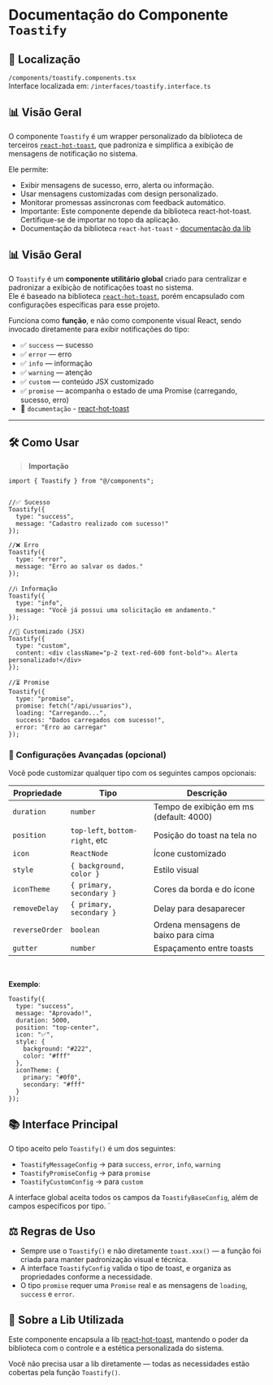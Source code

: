 # Documentação do Componente `Toastify`

## 📁 Localização

`/components/toastify.components.tsx`  
Interface localizada em: `/interfaces/toastify.interface.ts`

## 📊 Visão Geral

O componente `Toastify` é um wrapper personalizado da biblioteca de terceiros [`react-hot-toast`](https://react-hot-toast.com/), que padroniza e simplifica a exibição de mensagens de notificação no sistema.

Ele permite:

- Exibir mensagens de sucesso, erro, alerta ou informação.
- Usar mensagens customizadas com design personalizado.
- Monitorar promessas assíncronas com feedback automático.
- Importante: Este componente depende da biblioteca react-hot-toast. Certifique-se de importar <Toaster /> no topo da aplicação.
- Documentação da biblioteca `react-hot-toast` - [documentação da lib](https://react-hot-toast.com/)


## 📊 Visão Geral

O `Toastify` é um **componente utilitário global** criado para centralizar e padronizar a exibição de notificações toast no sistema.  
Ele é baseado na biblioteca [`react-hot-toast`](https://react-hot-toast.com/), porém encapsulado com configurações específicas para esse projeto.

Funciona como **função**, e não como componente visual React, sendo invocado diretamente para exibir notificações do tipo:

- ✅ `success` — sucesso
- ✅ `error` — erro
- ✅ `info` — informação
- ✅ `warning` — atenção
- ✅ `custom` — conteúdo JSX customizado
- ✅ `promise` — acompanha o estado de uma Promise (carregando, sucesso, erro)
- 🚧 `documentação` - [react-hot-toast](https://react-hot-toast.com/)
---


## 🛠 Como Usar

> **Importação**
```tsx
import { Toastify } from "@/components";


//✅ Sucesso
Toastify({
  type: "success",
  message: "Cadastro realizado com sucesso!"
});

//❌ Erro
Toastify({
  type: "error",
  message: "Erro ao salvar os dados."
});

//ℹ️ Informação
Toastify({
  type: "info",
  message: "Você já possui uma solicitação em andamento."
});

//🧩 Customizado (JSX)
Toastify({
  type: "custom",
  content: <div className="p-2 text-red-600 font-bold">⚠️ Alerta personalizado!</div>
});

//⏳ Promise
Toastify({
  type: "promise",
  promise: fetch("/api/usuarios"),
  loading: "Carregando...",
  success: "Dados carregados com sucesso!",
  error: "Erro ao carregar"
});

```

### 🔎 Configurações Avançadas (opcional)
Você pode customizar qualquer tipo com os seguintes campos opcionais:

| Propriedade    | Tipo                                 | Descrição                              |
|----------------|--------------------------------------|----------------------------------------|
| `duration`     | `number`                             |Tempo de exibição em ms (default: 4000) |          
| `position`     | `top-left`, `bottom-right`, etc      | Posição do toast na tela no            |
| `icon`         | `ReactNode`                          | Ícone customizado                      |
| `style`        | `{ background, color }`              | Estilo visual                          |
| `iconTheme`    | `{ primary, secondary }`             | Cores da borda e do ícone              |
| `removeDelay`  | `{ primary, secondary }`             | Delay para desaparecer                 |
| `reverseOrder` | `boolean`                            | Ordena mensagens de baixo para cima    |
| `gutter`       | `number`                             | Espaçamento entre toasts               |

<br>

**Exemplo**:

```tsx
Toastify({
  type: "success",
  message: "Aprovado!",
  duration: 5000,
  position: "top-center",
  icon: "✅",
  style: {
    background: "#222",
    color: "#fff"
  },
  iconTheme: {
    primary: "#0f0",
    secondary: "#fff"
  }
});

```

## 📚 Interface Principal

O tipo aceito pelo `Toastify()` é um dos seguintes:
- `ToastifyMessageConfig` -> para `success`, `error`, `info`, `warning`
- `ToastifyPromiseConfig` -> para `promise`
- `ToastifyCustomConfig`  ->  para `custom`

A interface global aceita todos os campos da `ToastifyBaseConfig`, além de campos específicos por tipo.
`
## ⚖️ Regras de Uso

- Sempre use o `Toastify()` e não diretamente `toast.xxx()` — a função foi criada para manter padronização visual e técnica.
- A interface `ToastifyConfig` valida o tipo de toast, e organiza as propriedades conforme a necessidade.
- O tipo `promise` requer uma `Promise` real e as mensagens de `loading`, `success` e `error`.

## 🧩 Sobre a Lib Utilizada

Este componente encapsula a lib [react-hot-toast](https://react-hot-toast.com/), mantendo o poder da biblioteca com o controle e a estética personalizada do sistema.

Você não precisa usar a lib diretamente — todas as necessidades estão cobertas pela função `Toastify()`.